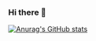 ### Hi there 👋

[![Anurag's GitHub stats](https://github-readme-stats.vercel.app/api?username=ValenUNLP)](https://github.com/anuraghazra/github-readme-stats)
<!--
**ValenUNLP/ValenUNLP** is a ✨ _special_ ✨ repository because its `README.md` (this file) appears on your GitHub profile.

Here are some ideas to get you started:

- 🔭 I’m currently working on ...
- 🌱 I’m currently learning ...
- 👯 I’m looking to collaborate on ...
- 🤔 I’m looking for help with ...
- 💬 Ask me about ...
- 📫 How to reach me: ...
- 😄 Pronouns: ...
- ⚡ Fun fact: ...
-->
